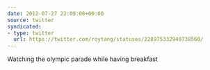 ```yaml
---
date: 2012-07-27 22:09:08+00:00
source: twitter
syndicated:
- type: twitter
  url: https://twitter.com/roytang/statuses/228975332940738560/
---
```


Watching the olympic parade while having breakfast